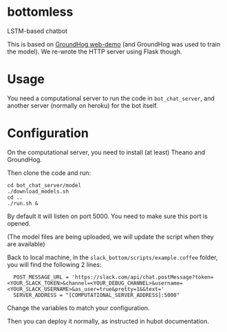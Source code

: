 # bottomless
LSTM-based chatbot

This is based on [GroundHog web-demo](https://github.com/lisa-groundhog/GroundHog/tree/master/experiments/nmt/web-demo) (and GroundHog was used to train the model). We re-wrote the HTTP server using Flask though.

# Usage
You need a computational server to run the code in `bot_chat_server`, 
and another server (normally on heroku) for the bot itself.

# Configuration

On the computational server, you need to install (at least) Theano and GroundHog.

Then clone the code and run:

```
cd bot_chat_server/model
./download_models.sh
cd ..
./run.sh &
```

By default it will listen on port 5000. You need to make sure this port is opened.

(The model files are being uploaded, we will update the script when they are available)


Back to local machine, in the `slack_bottom/scripts/example.coffee` folder, you will find the following 2 lines:

```
  POST_MESSAGE_URL = 'https://slack.com/api/chat.postMessage?token=<YOUR_SLACK_TOKEN>&channel=<YOUR_DEBUG_CHANNEL>&username=<YOUR_SLACK_USERNAME>&as_user=true&pretty=1&&text='
  SERVER_ADDRESS = "[COMPUTATIONAL_SERVER_ADDRESS]:5000"
```

Change the variables to match your configuration.

Then you can deploy it normally, as instructed in hubot documentation. 
